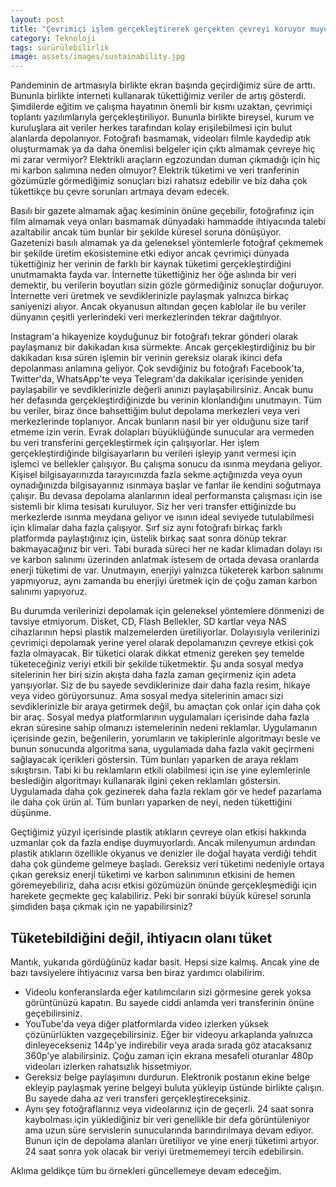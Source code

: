 ```yaml
---
layout: post
title: "Çevrimiçi işlem gerçekleştirerek gerçekten çevreyi koruyor muyuz?"
category: Teknoloji
tags: sürürülebilirlik
image: assets/images/sustainability.jpg
---
```

Pandeminin de artmasıyla birlikte ekran başında geçirdiğimiz süre de arttı. Bununla birlikte interneti kullanarak tükettiğimiz veriler de artış gösterdi. Şimdilerde eğitim ve çalışma hayatının önemli bir kısmı uzaktan, çevrimiçi toplantı yazılımlarıyla gerçekleştiriliyor. Bununla birlikte bireysel, kurum ve kuruluşlara ait veriler herkes tarafından kolay erişilebilmesi için bulut alanlarda depolanıyor. Fotoğrafı basmamak, videoları filmle kaydedip atık oluşturmamak ya da daha önemlisi belgeler için çıktı almamak çevreye hiç mi zarar vermiyor? Elektrikli araçların egzozundan duman çıkmadığı için hiç mi karbon salımına neden olmuyor? Elektrik tüketimi ve veri tranferinin gözümüzle görmediğimiz sonuçları bizi rahatsız edebilir ve biz daha çok tükettikçe bu çevre sorunları artmaya devam edecek.

Basılı bir gazete almamak ağaç kesiminin önüne geçebilir, fotoğrafınız için film almamak veya onları basmamak dünyadaki hammadde ihtiyacında talebi azaltabilir ancak tüm bunlar bir şekilde küresel soruna dönüşüyor. Gazetenizi basılı almamak ya da geleneksel yöntemlerle fotoğraf çekmemek bir şekilde üretim ekosistemine etki ediyor ancak çevrimiçi dünyada tükettiğiniz her verinin de farklı bir kaynak tüketimi gerçekleştirdiğini unutmamakta fayda var. İnternette tükettiğiniz her öğe aslında bir veri demektir, bu verilerin boyutları sizin gözle görmediğiniz sonuçlar doğuruyor. İnternette veri üretmek ve sevdiklerinizle paylaşmak yalnızca birkaç saniyenizi alıyor. Ancak okyanusun altından geçen kablolar ile bu veriler dünyanın çeşitli yerlerindeki veri merkezlerinden tekrar dağıtılıyor.

Instagram'a hikayenize koyduğunuz bir fotoğrafı tekrar gönderi olarak paylaşmanız bir dakikadan kısa sürmekte. Ancak gerçekleştirdiğiniz bu bir dakikadan kısa süren işlemin bir verinin gereksiz olarak ikinci defa depolanması anlamına geliyor. Çok sevdiğiniz bu fotoğrafı Facebook'ta, Twitter'da, WhatsApp'te veya Telegram'da dakikalar içerisinde yeniden paylaşabilir ve sevdiklerinizle değerli anınızı paylaşabilirsiniz. Ancak bunu her defasında gerçekleştirdiğinizde bu verinin klonlandığını unutmayın. Tüm bu veriler, biraz önce bahsettiğim bulut depolama merkezleri veya veri merkezlerinde toplanıyor. Ancak bunların nasıl bir yer olduğunu size tarif etmeme izin verin. Evrak dolapları büyüklüğünde sunucular ara vermeden bu veri transferini gerçekleştirmek için çalışıyorlar. Her işlem gerçekleştirdiğinde bilgisayarların bu verileri işleyip yanıt vermesi için işlemci ve bellekler çalışıyor. Bu çalışma sonucu da ısınma meydana geliyor. Kişisel bilgisayarınızda tarayıcınızda fazla sekme açtığınızda veya oyun oynadığınızda bilgisayarınız ısınmaya başlar ve fanlar ile kendini soğutmaya çalışır. Bu devasa depolama alanlarının ideal performansta çalışması için ise sistemli bir klima tesisatı kuruluyor. Siz her veri transfer ettiğinizde bu merkezlerde ısınma meydana geliyor ve ısının ideal seviyede tutulabilmesi için klimalar daha fazla çalışıyor. Sırf siz aynı fotoğrafı birkaç farklı platformda paylaştığınız için, üstelik birkaç saat sonra dönüp tekrar bakmayacağınız bir veri. Tabi burada süreci her ne kadar klimadan dolayı ısı ve karbon salınımı üzerinden anlatmak istesem de ortada devasa oranlarda enerji tüketimi de var. Unutmayın, enerjiyi yalnızca tüketerek karbon salınımı yapmıyoruz, aynı zamanda bu enerjiyi üretmek için de çoğu zaman karbon salınımı yapıyoruz.

Bu durumda verilerinizi depolamak için geleneksel yöntemlere dönmenizi de tavsiye etmiyorum. Disket, CD, Flash Bellekler, SD kartlar veya NAS cihazlarının hepsi plastik malzemelerden üretiliyorlar. Dolayısıyla verilerinizi çevrimiçi depolamak yerine yerel olarak depolamanızın çevreye etkisi çok fazla olmayacak. Bir tüketici olarak dikkat etmeniz gereken şey temelde tüketeceğiniz veriyi etkili bir şekilde tüketmektir. Şu anda sosyal medya sitelerinin her biri sizin akışta daha fazla zaman geçirmeniz için adeta yarışıyorlar. Siz de bu sayede sevdiklerinize dair daha fazla resim, hikaye veya video görüyorsunuz. Ama sosyal medya sitelerinin amacı sizi sevdiklerinizle bir araya getirmek değil, bu amaçtan çok onlar için daha çok bir araç. Sosyal medya platformlarının uygulamaları içerisinde daha fazla ekran süresine sahip olmanızı istemelerinin nedeni reklamlar. Uygulamanın içerisinde gezin, beğenilerin, yorumların ve takiplerinle algoritmayı besle ve bunun sonucunda algoritma sana, uygulamada daha fazla vakit geçirmeni sağlayacak içerikleri göstersin. Tüm bunları yaparken de araya reklam sıkıştırsın. Tabi ki bu reklamların etkili olabilmesi için ise yine eylemlerinle beslediğin algoritmayı kullanarak ilgini çeken reklamları göstersin. Uygulamada daha çok gezinerek daha fazla reklam gör ve hedef pazarlama ile daha çok ürün al. Tüm bunları yaparken de neyi, neden tükettiğini düşünme.

Geçtiğimiz yüzyıl içerisinde plastik atıkların çevreye olan etkisi hakkında uzmanlar çok da fazla endişe duymuyorlardı. Ancak milenyumun ardından plastik atıkların özellikle okyanus ve denizler ile doğal hayata verdiği tehdit daha çok gündeme gelmeye başladı. Gereksiz veri tüketimi nedeniyle ortaya çıkan gereksiz enerji tüketimi ve karbon salınımının etkisini de hemen göremeyebiliriz, daha acısı etkisi gözümüzün önünde gerçekleşmediği için harekete geçmekte geç kalabiliriz. Peki bir sonraki büyük küresel sorunla şimdiden başa çıkmak için ne yapabilirsiniz?

## Tüketebildiğini değil, ihtiyacın olanı tüket
Mantık, yukarıda gördüğünüz kadar basit. Hepsi size kalmış. Ancak yine de bazı tavsiyelere ihtiyacınız varsa ben biraz yardımcı olabilirim.

- Videolu konferanslarda eğer katılımcıların sizi görmesine gerek yoksa görüntünüzü kapatın. Bu sayede ciddi anlamda veri transferinin önüne geçebilirsiniz.
- YouTube'da veya diğer platformlarda video izlerken yüksek çözünürlükten vazgeçebilirsiniz. Eğer bir videoyu arkaplanda yalnızca dinleyecekseniz 144p'ye indirebilir veya arada sırada göz atacaksanız 360p'ye alabilirsiniz. Çoğu zaman için ekrana mesafeli oturanlar 480p videoları izlerken rahatsızlık hissetmiyor.
- Gereksiz belge paylaşımını durdurun. Elektronik postanın ekine belge ekleyip paylaşmak yerine belgeyi buluta yükleyip üstünde birlikte çalışın. Bu sayede daha az veri transferi gerçekleştireceksiniz.
- Aynı şey fotoğraflarınız veya videolarınız için de geçerli. 24 saat sonra kaybolması için yüklediğiniz bir veri genellikle bir defa görüntüleniyor ama uzun süre servislerin sunucularında barındırılmaya devam ediyor. Bunun için de depolama alanları üretiliyor ve yine enerji tüketimi artıyor. 24 saat sonra yok olacak bir veriyi üretmememeyi tercih edebilirsin.

Aklıma geldikçe tüm bu örnekleri güncellemeye devam edeceğim.
